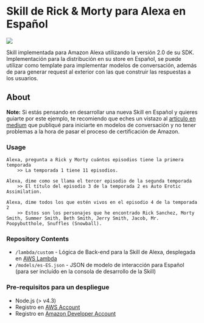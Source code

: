 #  Skill de Rick & Morty para Alexa en Español

<img src="https://vignette.wikia.nocookie.net/rickandmorty/images/2/27/Pocket_mortys_banner.jpg" />

Skill implementada para Amazon Alexa utilizando la versión 2.0 de su SDK. Implementación para la distribución en su store en Español, se puede utilizar como template para implementar modelos de conversación, además de para generar request al exterior con las que construir las respuestas a los usuarios.

## About

**Note:** Si estás pensando en desarrollar una nueva Skill en Español y quieres guiarte por este ejemplo, te recomiendo que eches un vistazo al [artículo en medium](https://planetachatbot.com/conversacion-alexa-espanol-6e90ae9401b) que publiqué para iniciarte en modelos de conversación y no tener problemas a la hora de pasar el proceso de certificación de Amazon.

### Usage

```text
Alexa, pregunta a Rick y Morty cuántos episodios tiene la primera temporada
	>> La temporada 1 tiene 11 episodios.
```
```text
Alexa, dime como se llama el tercer episodio de la segunda temporada
	>> El título del episodio 3 de la temporada 2 es Auto Erotic Assimilation.
```
```text
Alexa, dime todos los que estén vivos en el episodio 4 de la temporada 2
	>> Estos son los personajes que he encontrado Rick Sanchez, Morty Smith, Summer Smith, Beth Smith, Jerry Smith, Jacob, Mr. Poopybutthole, Snuffles (Snowball).
```

### Repository Contents	 
* `/lambda/custom` - Lógica de Back-end para la Skill de Alexa, desplegada en [AWS Lambda](https://aws.amazon.com/lambda/)
* `/models/es-ES.json` - JSON de modelo de interacción para Español (para ser incluído en la consola de desarrollo de la Skill)

### Pre-requisitos para un despliegue

* Node.js (> v4.3)
* Registro en [AWS Account](https://aws.amazon.com/)
* Registro en [Amazon Developer Account](https://developer.amazon.com/)